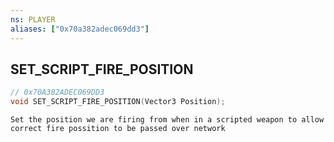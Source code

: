 ```yaml
---
ns: PLAYER
aliases: ["0x70a382adec069dd3"]
---
```

## SET_SCRIPT_FIRE_POSITION

```c
// 0x70A382ADEC069DD3
void SET_SCRIPT_FIRE_POSITION(Vector3 Position);
```

```
Set the position we are firing from when in a scripted weapon to allow correct fire possition to be passed over network
```
